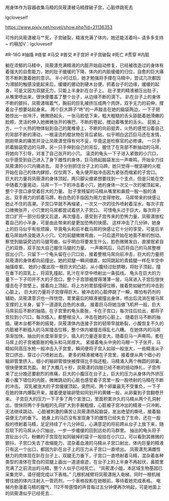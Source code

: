 用身体作为容器收集马精的凤筱潇被马精撑破子宫，心脏停跳死去

lgcloveself

https://www.pixiv.net/novel/show.php?id=21136353

可怜的凤筱潇被马艹死，子宫破裂，精液充满了体内，她还能活着吗~
请多多支持~
约稿加V：lgcloveself

#R-18G
#抽搐
#痉挛
#马交
#兽交
#子宫奸
#子宫破裂
#死亡
#贯穿
#内脏


躺在浓郁的马精中，凤筱潇充满精液的内脏开始自动修复，已经被改造过的身体有着强大的自愈能力，她的肚子缓缓的下降，体内的内脏缓缓的归位，自愈的巨大痛苦不断刺激着她的意识。
半小时过后，她才勉强将手撑在马精中，尝试几次都因为滑腻的触感没能起来后，缓缓的挪动到硬木台便，抓着台子的边缘，缓缓的起身，可是又因为双腿无力，只能上半身趴在台子上。
肚子里的精液被压出肚子，从嘴里喷出来，很快便覆盖了整个台子，从边缘不断的滴下。
趴在台子上的身体不断的颤抖，凤筱潇喘着气，胸前的巨乳被挤压成两个肉饼，双手无力的前伸，撑着台子想要站起身来。
两个巨大蹄子“咚”的一声敲击在她的脑袋两边，一下子把她惊出一丝冷汗，微微扬起头，一张马脸低下来，粗大粗糙的舌头舔舐着她滑嫩的脸颊，灵活的伸入她微微张开的嘴巴，不断的卷起，搅动着嘴里的舌头。
屁股上方，一个火热的物体贴到自己的尾椎骨上，不断的向前挺弄，火热的感觉沿着自己的背部不断的滑动，一根滚烫的棍状物在背后紧贴，似乎明白这匹巨马还在发情，刚刚带来的痛苦并没让凤筱潇觉得有何不妥，毕竟这是检察官的必修课。
一只手抓着脑袋旁边的马蹄，另一只手伸到自己的背后，握住了在背部不断抽动的马屌，将她向下引导，对准了自己张开的小穴。
滚烫的龟头一下子进入紧致的小穴口，似乎感受到自己进入了身下雌性的身体，巨马扬起脑袋发出一声嘶鸣，开始全力往凤筱潇的小穴内捅进去。
双手分别抓住台子上的马蹄，她只觉得一根坚硬的火棍开始在自己的体内肆掠，仅仅两下，龟头便开始冲击因为紧张而缩紧的子宫口。
巨大的力量将凤筱潇的身体顶起，两只脚尖绷紧想要找到一个支点，但是只能在空中随着力量晃动，马屌一下一下的冲击着小穴，她的身体一次又一次的被顶起来，整个子宫口承受着巨大的力量。
肚子里残留的马精从嘴里和鼻腔一股一股的涌出，双手用力的抓着马蹄，粉白色的手指因为用力变得惨败。
马屌带来的快感让她止不住的高潮，子宫口早就不再缩紧，一次又一次的往外喷射着淫水，每次子宫口微微张开，小穴里的马屌都尝试着挤入子宫口。
可惜龟头过于巨大，每次将子宫口扩开一部分后便又后退，再次撞击，感受到子宫传来的恐怖力量，凤筱潇放松着自己的小半身，可是由此带来的是更加恐怖的快感。
这样冲击了几分钟，她身上的巨马似乎有些烦躁，毕竟龟头和前半截马屌的快感让它十分的享受，可是后半截马屌始终没能进入小穴。它的前腿微微弯曲，一只后退开始在地面不断的刨动。
察觉到脑袋旁边的马腿弯曲，似乎明白将要发生什么，脸色微微发白，直接抿紧自己的双唇，双手加大自己握住马腿的力量。
一声嘶鸣后，马匹将自己的马屌整根拔出小穴，只留下一个龟头留在小穴口处，接着整根马屌向前冲击，巨大的力量把凤筱潇的身体都向前撞出，她的双腿一瞬间绷直，如同跳起的青蛙腿一样在半空中抽搐痉挛。
她的小腹出现一根巨大的凸起，从小腹经过肚脐眼，将肚子顶起，撞在垂下的双乳上，将双乳撞起，乳汁在半空中喷射出一条弧线。
龟头在巨大的力量下一下子叩开不大的子宫口，整个子宫颈被撑得薄薄一层，马屌进入子宫后很快撞击在子宫壁上，接着向上顶起，将上方的胃部撞得位移，接着势如破竹的冲击到心脏上。
巨大的力量将子宫撑得巨大，被冲击的心脏停跳了一瞬，哪怕有药剂的辅助，凤筱潇意识也一阵恍惚，胃里最后的精液被撞出身体，喷出后流淌在被马屌支撑的上半身，留下一道道乳白色的水痕。
接着巨马将她当做飞机杯一般，巨大马屌前后不断的抽插，在子宫里的龟头膨胀，卡在子宫口，每次往后拉出，都将子宫拉到小穴口，每次插入，都整根没入，冲击在她的心脏上。
随着巨马不断的抽插，硬木台都不断的摇晃，凤筱潇体内连接子宫的韧带早就断裂，小腹恢复不久的内脏被不断插入的马屌撞击位移，整个体内被撞击得乱七八糟。
在她体内的马屌渐渐加快，抽出的长度渐渐变少，插入的力量逐渐变大，随着巨马一声嘶鸣，套在马屌上的子宫被膨胀的龟头和马屌撑大。
紧接着龟头中央的马眼一下子张开，马精如同高压水枪一般冲击入子宫里，瞬间便将子宫入如球一般涨大，一些精液从子宫口挤出，穿过小穴喷射出去。
更多的精液被堵在子宫里，接着便从两个细小的输卵管里挤入，细小的输卵管很快被撑得比手指还粗，马精涌入两个椭圆的卵巢，很快便使其充盈。
射了大概几十秒，凤筱潇的四肢已经不断的扭动挣扎，子宫传来了比分娩还要剧烈的疼痛，巨大的小腹压在台子上，巨大的压力从身体内外挤压着小腹下错位的内脏，微微跳动的心脏也感受着子宫里一股一股喷射的马精在不断的冲击。
双乳被涨大的子宫缓缓顶起，突然间，两个卵巢最先不受重负，一下子在她的体内爆裂开来，接着便是输卵管如同划开的黄鳝一般，从卵巢到子宫翻卷开来。
子宫巨大的压力一下子多了两个宣泄口，里面积累许久的马精从两个孔洞射出，很快将两个手指粗的孔洞扩大到手腕粗细，心脏被子宫冲出的精液一只冲刷，无法继续跳动。
心脏被刺激的痛苦让凤筱潇扬起脑袋，发出绝望的嘶吼，接着脑袋便无力的垂下。
她身上的马匹没有发现身下的雌性已经失去了生命，还在一股股的喷射着马精，足足持续了十几分钟后，心满意足的将前蹄从台子上放下来，随后软下的马屌从小穴抽出，一步一步缓缓的回到远处的马群里。
抽出的龟头将子宫扯出小穴，粉嫩的子宫现在如同破掉的袋子一般挂在小穴口，可以看到其微微的颤抖，子宫口失去了收缩能力，混杂着血液的马精从子宫口射出，体内巨量的精液只有这一个出口，都因为趴在台子上的压力从子宫口一直喷出。
凤筱潇充满雌性魅力的肉体现在趴在台子上，双腿无力垂下，子宫口一直喷射着马精，混杂着各种类型的液体在雪白的双腿上画出一道道痕迹，在台子上的上半身不再起伏，鼻腔里充满了之前流出的马精，整个人似乎已经死亡。
“凤筱潇小姐，本区域生物基因已采集完毕，请仔细完成以下表格。”
几根机械臂将凤筱潇拖入电梯，同时一根机械臂往她的体内注射入一管药剂，一个表格投影在她眼前，等待着她完成表格。
电梯内弥漫着马精的腥气，112不带感情的声音每过五分钟便再次响起，可是地面上的凤筱潇似乎已经死去…